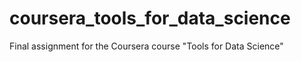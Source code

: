 # coursera_tools_for_data_science
Final assignment for the Coursera course "Tools for Data Science"
